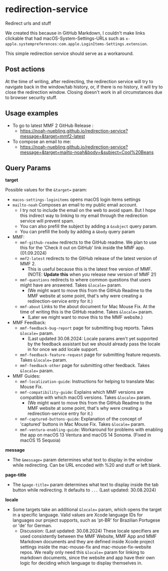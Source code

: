 # redirection-service

Redirect urls and stuff

We created this because in GitHub Markdown, I couldn't make links clickable that had macOS-System-Settings-URLs such as `x-apple.systempreferences:com.apple.LoginItems-Settings.extension`.

This simple redirection service should serve as a workaround.

## Post actions

At the time of writing, after redirecting, the redirection service will try to navigate back in the window/tab history, or, if there is no history, it will try to close the redirection window. Closing doesn't work in all circumstances due to browser security stuff.

## Usage examples

- To go to latest MMF 2 GitHub Release :
  - https://noah-nuebling.github.io/redirection-service?message=&target=mmf2-latest
- To compose an email to me:
  - https://noah-nuebling.github.io/redirection-service?message=&target=mailto-noah&body=&subject=Cool%20Beans

## Query Params

**target**

Possible values for the `&target=` param:

- `macos-settings-loginitems` opens macOS login items settings
- `mailto-noah` Composes an email to my public email account.
  - I try not to include the email on the web to avoid spam. But I hope this indirect way to linking to my email through the redirection service will prevent spam.
  - You can also prefill the subject by adding a `&subject` query param.
  - You can prefill the body by adding a `&body` query param
- MMF:
  - `mmf-github-readme` redirects to the GitHub readme. We plan to use this for the 'Check it out on GitHub' link inside the MMF app. (01.09.2024)
  - `mmf2-latest` redirects to the GitHub release of the latest version of MMF 2.
    - This is useful because this is the latest free version of MMF. (NOTE: **Update this** when you release new version of MMF 2!)
  - `mmf-questions` redirects to where common questions that users might have are answered. Takes `&locale=` param.
    - (We might want to move this from the GitHub Readme to the MMF website at some point, that's why were creating a redirection-service entry for it.)
  - `mmf-about` Links to the about document for Mac Mouse Fix. At the time of writing this is the GitHub readme. Takes `&locale=` param.
    - (Later we might want to move this to the MMF website.)
- MMF Feedback:
  - `mmf-feedback-bug-report` page for submitting bug reports. Takes `&locale=` param.
    - (Last updated 30.08.2024: Locale params aren't yet supported by the feedback assistant but we should already pass the locale in for once we add locale support.
  - `mmf-feedback-feature-request` page for submitting feature requests. Takes `&locale=` param.
  - `mmf-feedback-other` page for submitting other feedback. Takes `&locale=` param. 
- MMF Guides:
  - `mmf-localization-guide`: Instructions for helping to translate Mac Mouse Fix.
  - `mmf-compatibility-guide`: Explains which MMF versions are compatible with which macOS versions. Takes `&locale=` param.
    - (We might want to move this from the GitHub Readme to the MMF website at some point, that's why were creating a redirection-service entry for it.) 
  - `mmf-captured-buttons-guide`: Explanation of the concept of 'captured' buttons in Mac Mouse Fix. Takes `&locale=` param.
  - `mmf-ventura-enabling-guide`: Workaround for problems with enabling the app on macOS 13 Ventura and macOS 14 Sonoma. (Fixed in macOS 15 Sequoia)
  
**message**
- The `&message=` param determines what text to display in the window while redirecting. Can be URL encoded with %20 and stuff or left blank.

**page-title**
- The `&page-title=` param determines what text to display inside the tab button while redirecting. It defaults to `...` (Last updated: 30.08.2024)

**locale**
- Some targets take an additional `&locale=` param, which opens the target in a specific language. Valid values are Xcode language IDs for languages our project supports, such as 'pt-BR' for Brazilian Portugese or 'de' for German.
  - Discussion: (Last updated: 30.08.2024) These locale specifiers are used consistently between the MMF Website, MMF App and MMF Markdown documents and they are defined inside Xcode project settings inside the mac-mouse-fix and mac-mouse-fix-website repos. We really only need this `&locale=` param for linking to markdown documents, since the website and app have their own logic for deciding which language to display themselves in.
